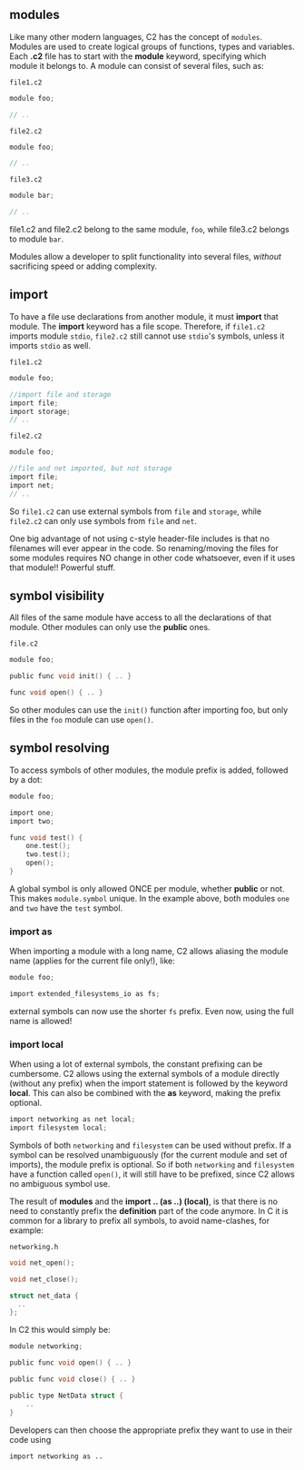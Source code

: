 ## modules

Like many other modern languages, C2 has the concept of `modules`. Modules are
used to create logical groups of functions, types and variables. Each __.c2__
file has to start with the __module__ keyword, specifying which module it belongs
to. A module can consist of several files, such as:

`file1.c2`
```c
module foo;

// ..
```

`file2.c2`
```c
module foo;

// ..
```

`file3.c2`
```c
module bar;

// ..
```

file1.c2 and file2.c2 belong to the same module, `foo`, while file3.c2 belongs to
module `bar`.

Modules allow a developer to split functionality into several files, *without*
sacrificing speed or adding complexity.

## import
To have a file use declarations from another module, it must __import__ that module.
The __import__ keyword has a file scope. Therefore, if `file1.c2` imports module `stdio`,
`file2.c2` still cannot use `stdio`'s symbols, unless it imports `stdio` as well.

`file1.c2`
```c
module foo;

//import file and storage
import file;
import storage;
// ..
```

`file2.c2`
```c
module foo;

//file and net imported, but not storage
import file;
import net;
// ..
```

So `file1.c2` can use external symbols from `file` and `storage`, while `file2.c2`
can only use symbols from `file` and `net`.

One big advantage of not using c-style header-file includes is that no filenames will
ever appear in the code. So renaming/moving the files for some modules requires NO
change in other code whatsoever, even if it uses that module!! Powerful stuff.

## symbol visibility

All files of the same module have access to all the declarations of that module. Other
modules can only use the __public__ ones.

`file.c2`
```c
module foo;

public func void init() { .. }

func void open() { .. }
```

So other modules can use the `init()` function after importing foo, but only files in the
`foo` module can use `open()`.

## symbol resolving
To access symbols of other modules, the module prefix is added, followed by a dot:

```c
module foo;

import one;
import two;

func void test() {
    one.test();
    two.test();
    open();
}
```
A global symbol is only allowed ONCE per module, whether __public__ or not. This makes
`module.symbol` unique. In the example above, both modules `one` and `two` have the
`test` symbol.

### import as
When importing a module with a long name, C2 allows aliasing the module name (applies for the
current file only!), like:

```c
module foo;

import extended_filesystems_io as fs;
```
external symbols can now use the shorter `fs` prefix. Even now, using the full name is allowed!

### import local
When using a lot of external symbols, the constant prefixing can be cumbersome. C2
allows using the external symbols of a module directly (without any prefix) when the
import statement is followed by the keyword __local__. This can also be combined with
the __as__ keyword, making the prefix optional.
```c
import networking as net local;
import filesystem local;
```
Symbols of both `networking` and `filesystem` can be used without prefix. If a symbol
can be resolved unambiguously (for the current module and set of imports), the module
prefix is optional. So if both `networking` and `filesystem` have a function called `open()`,
it will still have to be prefixed, since C2 allows no ambiguous symbol use.

The result of __modules__ and the __import .. (as ..) (local)__, is that there is no
need to constantly prefix the __definition__ part of the code anymore. In C it is common
for a library to prefix all symbols, to avoid name-clashes, for example:

`networking.h`
```c
void net_open();

void net_close();

struct net_data {
  ..
};
```

In C2 this would simply be:
```c
module networking;

public func void open() { .. }

public func void close() { .. }

public type NetData struct {
    ..
}

```
Developers can then choose the appropriate prefix they want to use in their code using

`import networking as ..`

